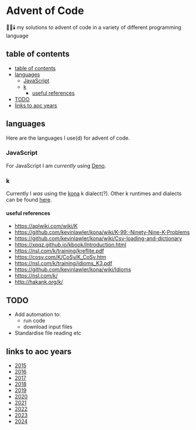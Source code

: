 # Advent of Code

🎅🎄🕯️ my solutions to advent of code in a variety of different programming language

## table of contents

- [table of contents](#table-of-contents)
- [languages](#languages)
  - [JavaScript](#javascript)
  - [k](#k)
    - [useful references](#useful-references)
- [TODO](#todo)
- [links to aoc years](#links-to-aoc-years)

## languages

Here are the languages I use(d) for advent of code.

### JavaScript

For JavaScript I am _currently_ using [Deno](https://github.com/denoland/deno).

### k

Currently I _was_ using the [kona](https://github.com/kevinlawler/kona) k dialect(?).
Other k runtimes and dialects can be found [here](https://k.miraheze.org/wiki/Running_K).

#### useful references

- https://aplwiki.com/wiki/K
- https://github.com/kevinlawler/kona/wiki/K-99:-Ninety-Nine-K-Problems
- https://github.com/kevinlawler/kona/wiki/Csv-loading-and-dictionary
- https://xpqz.github.io/kbook/Introduction.html
- https://nsl.com/k/training/kreflite.pdf
- https://cosy.com/K/CoSy/K_CoSy.htm
- https://nsl.com/k/training/idioms_K3.pdf
- https://github.com/kevinlawler/kona/wiki/Idioms
- https://nsl.com/k/
- http://hakank.org/k/

## TODO

- Add automation to:
  - run code
  - download input files
- Standardise file reading etc

## links to aoc years

- [2015](https://adventofcode.com/2015)
- [2016](https://adventofcode.com/2016)
- [2017](https://adventofcode.com/2017)
- [2018](https://adventofcode.com/2018)
- [2019](https://adventofcode.com/2019)
- [2020](https://adventofcode.com/2020)
- [2021](https://adventofcode.com/2021)
- [2022](https://adventofcode.com/2022)
- [2023](https://adventofcode.com/2023)
- [2024](https://adventofcode.com/2024)
